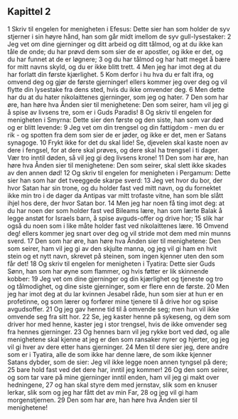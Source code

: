 ## Kapittel 2

1 Skriv til engelen for menigheten i Efesus: Dette sier han som holder de syv stjerner i sin høyre hånd, han som går midt imellom de syv gull-lysestaker:
2 Jeg vet om dine gjerninger og ditt arbeid og ditt tålmod, og at du ikke kan tåle de onde; du har prøvd dem som sier de er apostler, og ikke er det, og du har funnet at de er løgnere;
3 og du har tålmod og har hatt meget å bære for mitt navns skyld, og du er ikke blitt trett.
4 Men jeg har imot deg at du har forlatt din første kjærlighet.
5 Kom derfor i hu hva du er falt ifra, og omvend deg og gjør de første gjerninger! ellers kommer jeg over deg og vil flytte din lysestake fra dens sted, hvis du ikke omvender deg.
6 Men dette har du at du hater nikolaittenes gjerninger, som jeg og hater.
7 Den som har øre, han høre hva Ånden sier til menighetene: Den som seirer, ham vil jeg gi å spise av livsens tre, som er i Guds Paradis!
8 Og skriv til engelen for menigheten i Smyrna: Dette sier den første og den siste, han som var død og er blitt levende:
9 Jeg vet om din trengsel og din fattigdom - men du er rik - og spotten fra dem som sier de er jøder, og ikke er det, men er Satans synagoge.
10 Frykt ikke for det du skal lide! Se, djevelen skal kaste noen av dere i fengsel, for at dere skal prøves, og dere skal ha trengsel i ti dager. Vær tro inntil døden, så vil jeg gi deg livsens krone!
11 Den som har øre, han høre hva Ånden sier til menighetene: Den som seirer, skal slett ikke skades av den annen død!
12 Og skriv til engelen for menigheten i Pergamum: Dette sier han som har det tveeggede skarpe sverd:
13 Jeg vet hvor du bor, der hvor Satan har sin trone, og du holder fast ved mitt navn, og du fornektet ikke min tro i de dager da Antipas var mitt trofaste vitne, han som ble slått ihjel hos dere, der hvor Satan bor.
14 Men jeg har noen få ting imot deg: at du har noen der som holder fast ved Bileams lære, han som lærte Balak å legge anstøt for Israels barn, å spise avguds-offer og drive hor;
15 slik har også du noen som i like måte holder fast ved nikolaittenes lære.
16 Omvend deg! ellers kommer jeg snart over deg og vil stride mot dem med min munns sverd.
17 Den som har øre, han høre hva Ånden sier til menighetene: Den som seirer, ham vil jeg gi av den skjulte manna, og jeg vil gi ham en hvit stein og et nytt navn, skrevet på steinen, som ingen kjenner uten den som får det!
18 Og skriv til engelen for menigheten i Tyatira: Dette sier Guds Sønn, han som har øyne som flammer, og hvis føtter er lik skinnende kobber:
19 Jeg vet om dine gjerninger og din kjærlighet og tjeneste og tro og tålmodighet, og dine siste gjerninger, som er flere enn de første.
20 Men jeg har imot deg at du lar kvinnen Jesabel råde, hun som sier at hun er en profetinne, og som lærer og forfører mine tjenere til å drive hor og spise avgudsoffer.
21 Og jeg gav henne tid til å omvende seg; men hun vil ikke omvende seg fra sitt hor.
22 Se, jeg kaster henne på sykeseng, og dem som driver hor med henne, kaster jeg i stor trengsel, hvis de ikke omvender seg fra hennes gjerninger.
23 Og hennes barn vil jeg rykke bort ved død, og alle menighetene skal kjenne at jeg er den som ransaker nyrer og hjerter, og jeg vil gi hver av dere etter hans gjerninger.
24 Men til dere sier jeg, dere andre som er i Tyatira, alle de som ikke har denne lære, de som ikke kjenner Satans dybder, som de sier: Jeg vil ikke legge noen annen tyngsel på dere;
25 bare hold fast ved det dere har, inntil jeg kommer!
26 Og den som seirer, og som tar vare på mine gjerninger inntil enden, ham vil jeg gi makt over hedningene,
27 og han skal styre dem med jernstav, slik som en knuser lerkar, slik som og jeg har fått det av min Far,
28 og jeg vil gi ham morgenstjernen.
29 Den som har øre, han høre hva Ånden sier til menighetene!
